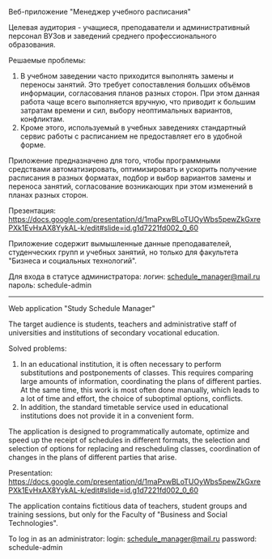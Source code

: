 Веб-приложение "Менеджер учебного расписания"

Целевая аудитория - учащиеся, преподаватели и административный персонал ВУЗов и заведений среднего профессионального образования.

Решаемые проблемы:
1. В учебном заведении часто приходится выполнять замены и переносы занятий. Это требует сопоставления больших объёмов информации, согласования планов разных сторон. При этом данная работа чаще всего выполняется вручную, что приводит к большим затратам времени и сил, выбору неоптимальных вариантов, конфликтам.
2. Кроме этого, используемый в учебных заведениях стандартный сервис работы с расписанием не предоставляет его в удобной форме.


Приложение предназначено для того, чтобы программными средствами автоматизировать, оптимизировать и ускорить получение расписания в разных форматах, подбор и выбор вариантов замены и переноса занятий, согласование возникающих при этом изменений в планах разных сторон.


Презентация: https://docs.google.com/presentation/d/1maPxwBLoTUOyWbs5pewZkGxrePXk1EvHxAX8YykAL-k/edit#slide=id.g1d7221fd002_0_60

Приложение содержит вымышленные данные преподавателей, студенческих групп и учебных занятий, но только для факультета "Бизнеса и социальных технологий".

Для входа в статусе администратора:
    логин: schedule_manager@mail.ru
    пароль: schedule-admin
     
-------------------------------------------------------------------------------------------------------------------------------

Web application "Study Schedule Manager"

The target audience is students, teachers and administrative staff of universities and institutions of secondary vocational education.

Solved problems:
1. In an educational institution, it is often necessary to perform substitutions and postponements of classes. This requires comparing large amounts of information, coordinating the plans of different parties. At the same time, this work is most often done manually, which leads to a lot of time and effort, the choice of suboptimal options, conflicts.
2. In addition, the standard timetable service used in educational institutions does not provide it in a convenient form.


The application is designed to programmatically automate, optimize and speed up the receipt of schedules in different formats, the selection and selection of options for replacing and rescheduling classes, coordination of changes in the plans of different parties that arise.


Presentation: https://docs.google.com/presentation/d/1maPxwBLoTUOyWbs5pewZkGxrePXk1EvHxAX8YykAL-k/edit#slide=id.g1d7221fd002_0_60

The application contains fictitious data of teachers, student groups and training sessions, but only for the Faculty of "Business and Social Technologies".

To log in as an administrator:
    login: schedule_manager@mail.ru
    password: schedule-admin